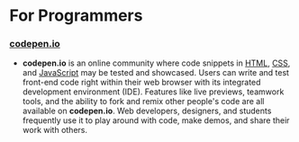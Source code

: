 # For Programmers

<h3>
  <a href="https://codepen.io/">
    codepen.io
  </a>
</h3>
<ul>
  <li> 
    <b>codepen.io</b> is an online community where code snippets in 
    <a href="https://en.wikipedia.org/wiki/HTML">HTML</a>, <a href="https://en.wikipedia.org/wiki/CSS">CSS</a>, and <a href="https://simple.wikipedia.org/wiki/JavaScript">JavaScript</a> may be tested and showcased. Users can write and test front-end code right within their web browser with its integrated development environment (IDE). Features like live previews, teamwork tools, and the ability to fork and remix other people's code are all available on <b>codepen.io</b>. Web developers, designers, and students frequently use it to play around with code, make demos, and share their work with others.
  </li>
</ul>
